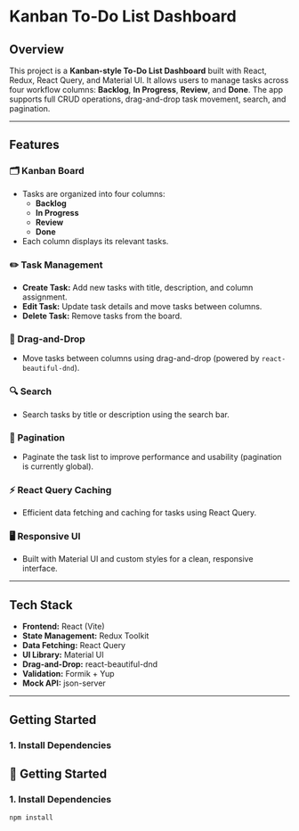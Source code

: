 # Kanban To-Do List Dashboard

## Overview

This project is a **Kanban-style To-Do List Dashboard** built with React, Redux, React Query, and Material UI. It allows users to manage tasks across four workflow columns: **Backlog**, **In Progress**, **Review**, and **Done**. The app supports full CRUD operations, drag-and-drop task movement, search, and pagination.

---

## Features

### 🗂️ Kanban Board
- Tasks are organized into four columns:
  - **Backlog**
  - **In Progress**
  - **Review**
  - **Done**
- Each column displays its relevant tasks.

### ✏️ Task Management
- **Create Task:** Add new tasks with title, description, and column assignment.
- **Edit Task:** Update task details and move tasks between columns.
- **Delete Task:** Remove tasks from the board.

### 🔄 Drag-and-Drop
- Move tasks between columns using drag-and-drop (powered by `react-beautiful-dnd`).

### 🔍 Search
- Search tasks by title or description using the search bar.

### 📄 Pagination
- Paginate the task list to improve performance and usability (pagination is currently global).

### ⚡ React Query Caching
- Efficient data fetching and caching for tasks using React Query.

### 🖥️ Responsive UI
- Built with Material UI and custom styles for a clean, responsive interface.

---

## Tech Stack

- **Frontend:** React (Vite)
- **State Management:** Redux Toolkit
- **Data Fetching:** React Query
- **UI Library:** Material UI
- **Drag-and-Drop:** react-beautiful-dnd
- **Validation:** Formik + Yup
- **Mock API:** json-server

---

## Getting Started

### 1. Install Dependencies

## 🚀 Getting Started

### 1. Install Dependencies
```sh
npm install